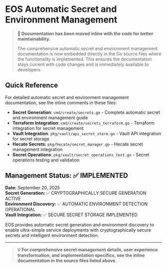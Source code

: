 # EOS Automatic Secret and Environment Management

> **📝 Documentation has been moved inline with the code for better maintainability.**
> 
> The comprehensive automatic secret and environment management documentation is now embedded directly in the Go source files where the functionality is implemented. This ensures the documentation stays current with code changes and is immediately available to developers.

## Quick Reference

For detailed automatic secret and environment management documentation, see the inline comments in these files:

- **Secret Generation**: `cmd/create/secrets.go` - Complete automatic secret and environment management guide
- **Terraform Integration**: `cmd/create/secrets_terraform.go` - Terraform integration for secret management
- **Vault Integration**: `pkg/vault/api_secret_store.go` - Vault API integration for secret storage
- **Hecate Secrets**: `pkg/hecate/secret_manager.go` - Hecate secret management integration
- **Secret Operations**: `pkg/vault/secret_operations_test.go` - Secret operations testing and validation

## Management Status: ✅ IMPLEMENTED

**Date:** September 20, 2025  
**Secret Generation:** ✅ CRYPTOGRAPHICALLY SECURE GENERATION ACTIVE  
**Environment Discovery:** ✅ AUTOMATIC ENVIRONMENT DETECTION OPERATIONAL  
**Vault Integration:** ✅ SECURE SECRET STORAGE IMPLEMENTED

EOS provides automatic secret generation and environment discovery to enable ultra-simple service deployments with cryptographically secure secrets and intelligent environment detection.

---

> **💡 For comprehensive secret management details, user experience transformation, and implementation specifics, see the inline documentation in the source files listed above.**
